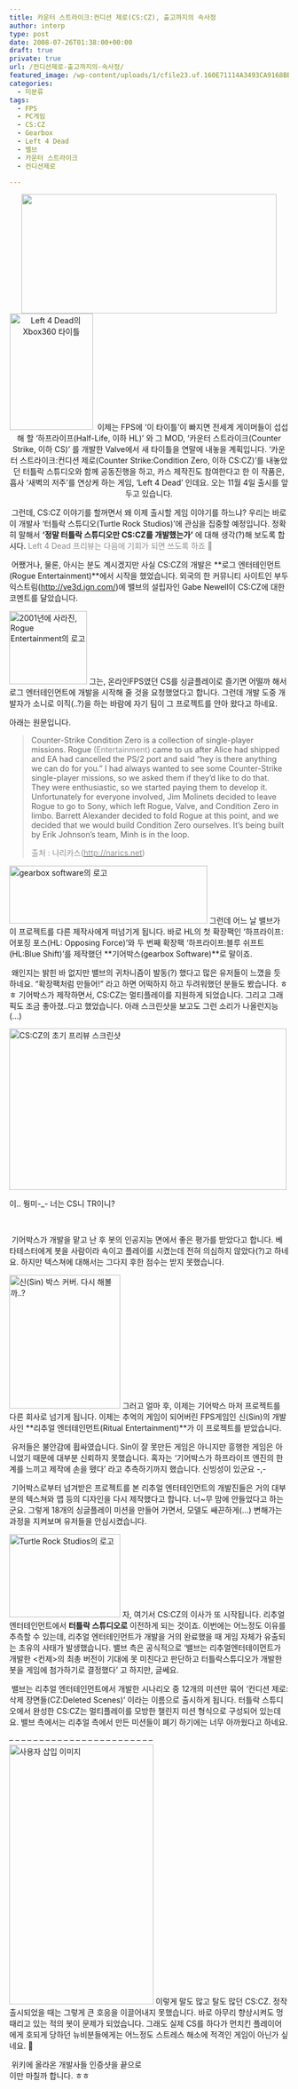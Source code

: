 ```yaml
---
title: 카운터 스트라이크:컨디션 제로(CS:CZ), 출고까지의 속사정
author: interp
type: post
date: 2008-07-26T01:38:00+00:00
draft: true
private: true
url: /컨디션제로-출고까지의-속사정/
featured_image: /wp-content/uploads/1/cfile23.uf.160E71114A3493CA9168BB.jpg
categories:
  - 미분류
tags:
  - FPS
  - PC게임
  - CS:CZ
  - Gearbox
  - Left 4 Dead
  - 밸브
  - 카운터 스트라이크
  - 컨디션제로

---
```

<P align=center><img src="http://interp.iwinv.net/wp-content/uploads/1/cfile2.uf.181811244A3493CD5B1A17.jpg" width="460" height="215" />

  
<img src="http://interp.iwinv.net/wp-content/uploads/1/cfile23.uf.160E71114A3493CA9168BB.jpg" class="alignleft" width="150" height="210" alt="Left 4 Dead의 Xbox360 타이틀" />  
&nbsp;이제는 FPS에 &#8216;이 타이틀&#8217;이 빠지면 전세계 게이머들이 섭섭해 할 &#8216;하프라이프(Half-Life, 이하 HL)&#8217; 와 그 MOD, &#8216;카운터 스트라이크(Counter Strike, 이하 CS)&#8217; 를 개발한 Valve에서 새 타이틀을 연말에 내놓을 계획입니다. &#8216;카운터 스트라이크:컨디션 제로(Counter Strike:Condition Zero, 이하 CS:CZ)&#8217;를 내놓았던 터틀락 스튜디오와 함께 공동진행을 하고, 카스 제작진도 참여한다고 한 이 작품은, 흡사 &#8216;새벽의 저주&#8217;를 연상케 하는 게임, &#8216;Left 4 Dead&#8217; 인데요. 오는 11월 4일 출시를 앞두고 있습니다.  
  
&nbsp;그런데, CS:CZ 이야기를 할꺼면서 왜 이제 출시할 게임 이야기를 하느냐? 우리는 바로 이 개발사 &#8216;터틀락 스튜디오(Turtle Rock Studios)&#8217;에 관심을 집중할 예정입니다. 정확히 말해서 **&#8216;정말 터틀락 스튜디오만 CS:CZ를 개발했는가&#8217;** 에 대해 생각(?)해 보도록 합시다. <FONT color=#8e8e8e>Left 4 Dead 프리뷰는 다음에 기회가 되면 쓰도록 하죠 🙂  
</FONT>  
  
  
&nbsp;어쨌거나, 물론, 아시는 분도 계시겠지만 사실 CS:CZ의 개발은 **로그 엔터테인먼트(Rogue Entertainment)**에서 시작을 했었습니다. 외국의 한 커뮤니티 사이트인 부두익스트림(<http://ve3d.ign.com/>)에 밸브의 설립자인 Gabe Newell이 CS:CZ에 대한 코멘트를 달았습니다.   
  
  
<img src="http://interp.iwinv.net/wp-content/uploads/1/cfile5.uf.110BA2274A3493CB18E05D.jpg" class="alignleft" width="140" height="132" alt="2001년에 사라진, Rogue Entertainment의 로고" />&nbsp;그는, 온라인FPS였던 CS를 싱글플레이로 즐기면 어떨까 해서 로그 엔터테인먼트에 개발을 시작해 줄 것을 요청했었다고 합니다. 그런데 개발 도중 개발자가 소니로 이직(..?)을 하는 바람에 자기 팀이 그 프로젝트를 안아 왔다고 하네요.   
  
아래는 원문입니다.  
  

  


> Counter-Strike Condition Zero is a collection of single-player missions. Rogue <FONT color=#8e8e8e>(Entertainment)</FONT>&nbsp;came to us after Alice had shipped and EA had cancelled the PS/2 port and said &#8220;hey is there anything we can do for you.&#8221; I had always wanted to see some Counter-Strike single-player missions, so we asked them if they&#8217;d like to do that. They were enthusiastic, so we started paying them to develop it. Unfortunately for everyone involved, Jim Molinets decided to leave Rogue to go to Sony, which left Rogue, Valve, and Condition Zero in limbo. Barrett Alexander decided to fold Rogue at this point, and we decided that we would build Condition Zero ourselves. It&#8217;s being built by Erik Johnson&#8217;s team, Minh is in the loop.   
>   
> <FONT color=#8e8e8e>출처 : 나리카스(</FONT>[<FONT color=#8e8e8e>http://narics.net</FONT>][1]<FONT color=#8e8e8e>) </FONT>  
  
<img src="http://interp.iwinv.net/wp-content/uploads/1/cfile1.uf.152FB2244A3493CC35BE09.jpg" class="alignright" width="357" height="104" alt="gearbox software의 로고" />&nbsp;그런데 어느 날 밸브가 이 프로젝트를 다른 제작사에게 떠넘기게 됩니다. 바로 HL의 첫 확장팩인 &#8216;하프라이프:어포징 포스(HL: Opposing Force)&#8217;와 두 번째 확장팩 &#8216;하프라이프:블루 쉬프트(HL:Blue Shift)&#8217;를 제작했던 **기어박스(gearbox Software)**로 말이죠.   
  
&nbsp;왜인지는 밝힌 바 없지만 밸브의 귀차니즘이 발동(?) 했다고 많은 유저들이 느꼈을 듯 하네요. &#8220;확장팩처럼 만들어!&#8221; 라고 하면 어떡하지 하고 두려워했던 분들도 봤습니다. ㅎㅎ 기어박스가 제작하면서, CS:CZ는 멀티플레이를 지원하게 되었습니다. 그리고 그래픽도 조금 좋아졌..다고 했었습니다. 아래 스크린샷을 보고도 그런 소리가 나올런지능(&#8230;)  
  


<div style="width: 510px" class="wp-caption alignright">
  <img src="http://interp.iwinv.net/wp-content/uploads/1/cfile22.uf.170148274A3493CB546CBC.jpg" width="500" height="291" alt="CS:CZ의 초기 프리뷰 스크린샷" />
  
  <p class="wp-caption-text">
    이.. 뭥미-_- 너는 CS니 TR이니?
  </p>
</div>

  
&nbsp;  
  
  
  
  
  
  
  
  
  
  
  
  
  
  
  
  
  
  
&nbsp;기어박스가 개발을 맡고 난 후 봇의 인공지능 면에서 좋은 평가를 받았다고 합니다. 베타테스터에게 봇을 사람이라 속이고 플레이를 시켰는데 전혀 의심하지 않았다(?)고 하네요. 하지만 텍스쳐에 대해서는 그다지 후한 점수는 받지 못했습니다.  
  
  
<img src="http://interp.iwinv.net/wp-content/uploads/1/cfile25.uf.17037B264A3493CC2F03FC.jpg" class="alignleft" width="200" height="241" alt="신(Sin) 박스 커버. 다시 해볼까..?" />&nbsp;그러고 얼마 후, 이제는 기어박스 마저 프로젝트를 다른 회사로 넘기게 됩니다. 이제는 추억의 게임이 되어버린 FPS게임인 신(Sin)의 개발사인 **리추얼 엔터테인먼트(Ritual Entertainment)**가 이 프로젝트를 받았습니다.  
  
&nbsp;유저들은 불안감에 휩싸였습니다. Sin이 잘 못만든 게임은 아니지만 흥행한 게임은 아니었기 때문에 대부분 신뢰하지 못했습니다. 혹자는 &#8216;기어박스가 하프라이프 엔진의 한계를 느끼고 제작에 손을 뗐다&#8217; 라고 추측하기까지 했습니다. 신빙성이 있군요 -,-  
  
&nbsp;기어박스로부터 넘겨받은 프로젝트를 본 리추얼 엔터테인먼트의 개발진들은 거의 대부분의 텍스쳐와 맵 등의 디자인을 다시 제작했다고 합니다. 너~무 맘에 안들었다고 하는군요. 그렇게 18개의 싱글플레이 미션을 만들어 가면서, 모델도 쌔끈하게(&#8230;) 변해가는 과정을 지켜보며 유저들을 안심시켰습니다.  
  
  
<img src="http://interp.iwinv.net/wp-content/uploads/1/cfile25.uf.140386264A3493CC3C2C1C.gif" class="alignright" width="200" height="150" alt="Turtle Rock Studios의 로고" />&nbsp;자, 여기서 CS:CZ의 이사가 또 시작됩니다. 리추얼 엔터테인먼트에서 **터틀락 스튜디오로** 이전하게 되는 것이죠. 이번에는 어느정도 이유를 추측할 수 있는데, 리추얼 엔터테인먼트가 개발을 거의 완료했을 때 게임 자체가 유출되는 초유의 사태가 발생했습니다. 밸브 측은 공식적으로 &#8216;밸브는 리추얼엔터테이먼트가 개발한 <컨제>의 최총 버전이 기대에 못 미친다고 판단하고 터틀락스튜디오가 개발한 봇을 게임에 첨가하기로 결정했다&#8217; 고 하지만, 글쎄요.  
  
&nbsp;밸브는 리추얼 엔터테인먼트에서 개발한 시나리오 중 12개의 미션만 묶어 &#8216;컨디션 제로:삭제 장면들(CZ:Deleted Scenes)&#8217; 이라는 이름으로 출시하게 됩니다. 터틀락 스튜디오에서 완성한 CS:CZ는 멀티플레이를 모방한 챌린지 미션 형식으로 구성되어 있는데요. 밸브 측에서는 리추얼 측에서 만든 미션들이 폐기 하기에는 너무 아까웠다고 하네요.  
  
  
&#8211; &#8211; &#8211; &#8211; &#8211; &#8211; &#8211; &#8211; &#8211; &#8211; &#8211; &#8211; &#8211; &#8211; &#8211; &#8211; &#8211; &#8211; &#8211; &#8211; &#8211; &#8211; &#8211; &#8211;   
<img src="http://interp.iwinv.net/wp-content/uploads/1/cfile1.uf.166624144A3493CD324F9D.jpg" class="alignleft" width="260" height="468" alt="사용자 삽입 이미지" />&nbsp;이렇게 말도 많고 탈도 많던 CS:CZ. 정작 출시되었을 때는 그렇게 큰 호응을 이끌어내지 못했습니다. 바로 아무리 향상시켜도 멍때리고 있는 적의 봇이 문제가 되었습니다. 그래도 실제 CS를 하다가 먼치킨 플레이어에게 호되게 당하던 뉴비분들에게는 어느정도 스트레스 해소에 적격인 게임이 아닌가 싶네요. 🙂  
  
  
  
  
  
  
  
  
  
  
  
  
&nbsp;위키에 올라온 개발사들 인증샷을 끝으로   
이만 마칠까 합니다. ㅎㅎ  
</p>

 [1]: http://narics.net/